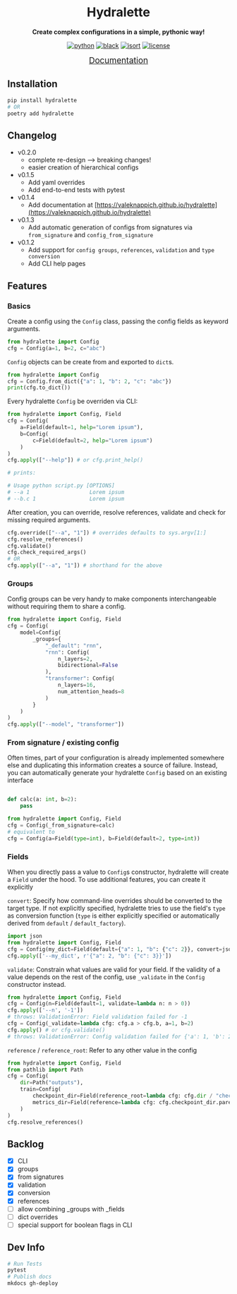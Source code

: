 <div align="center" markdown="1">

# Hydralette

**Create complex configurations in a simple, pythonic way!**

[![python](https://img.shields.io/badge/-Python_3.8_%7C_3.9_%7C_3.10-blue?logo=python&logoColor=white)](https://github.com/pre-commit/pre-commit)
[![black](https://img.shields.io/badge/Code%20Style-Black-black.svg?labelColor=gray)](https://black.readthedocs.io/en/stable/)
[![isort](https://img.shields.io/badge/%20imports-isort-%231674b1?style=flat&labelColor=ef8336)](https://pycqa.github.io/isort/)
[![license](https://img.shields.io/badge/License-MIT-green.svg?labelColor=gray)](https://github.com/ashleve/lightning-hydra-template#license)

<a href="https://valeknappich.github.io/hydralette" style="font-size: 14pt">Documentation</a>

</div>

## Installation

```bash
pip install hydralette
# OR
poetry add hydralette
```

## Changelog

- v0.2.0
    - complete re-design --> breaking changes!
    - easier creation of hierarchical configs
- v0.1.5
    - Add yaml overrides
    - Add end-to-end tests with pytest
- v0.1.4
    - Add documentation at [https://valeknappich.github.io/hydralette](https://valeknappich.github.io/hydralette)
- v0.1.3
    - Add automatic generation of configs from signatures via `from_signature` and `config_from_signature`
- v0.1.2
    - Add support for `config groups`, `references`, `validation` and `type conversion`
    - Add CLI help pages


## Features

### Basics

Create a config using the `Config` class, passing the config fields as keyword arguments.

```python
from hydralette import Config
cfg = Config(a=1, b=2, c="abc")
```

`Config` objects can be create from and exported to `dict`s.

```python
from hydralette import Config
cfg = Config.from_dict({"a": 1, "b": 2, "c": "abc"})
print(cfg.to_dict())
```

Every hydralette `Config` be overriden via CLI:

```python
from hydralette import Config, Field
cfg = Config(
    a=Field(default=1, help="Lorem ipsum"),
    b=Config(
        c=Field(default=2, help="Lorem ipsum")
    )
)
cfg.apply(["--help"]) # or cfg.print_help()

# prints:

# Usage python script.py [OPTIONS]
# --a 1                   Lorem ipsum
# --b.c 1                 Lorem ipsum
```

After creation, you can override, resolve references, validate and check for missing required arguments.

```python
cfg.override(["--a", "1"]) # overrides defaults to sys.argv[1:]
cfg.resolve_references()
cfg.validate()
cfg.check_required_args()
# OR
cfg.apply(["--a", "1"]) # shorthand for the above
```


### Groups

Config groups can be very handy to make components interchangeable without requiring them to share a config.

```python
from hydralette import Config, Field
cfg = Config(
    model=Config(
        _groups={
            "_default": "rnn",
            "rnn": Config(
                n_layers=2,
                bidirectional=False
            ),
            "transformer": Config(
                n_layers=16,
                num_attention_heads=8
            )
        }
    )
)
cfg.apply(["--model", "transformer"])
```

### From signature / existing config

Often times, part of your configuration is already implemented somewhere else and duplicating this information creates a source of failure. Instead, you can automatically generate your hydralette `Config` based on an existing interface

```python

def calc(a: int, b=2):
    pass

from hydralette import Config, Field
cfg = Config(_from_signature=calc)
# equivalent to
cfg = Config(a=Field(type=int), b=Field(default=2, type=int))
```


### Fields

When you directly pass a value to `Config`s constructor, hydralette will create a `Field` under the hood. To use additional features, you can create it explicitly

`convert`: Specify how command-line overrides should be converted to the target type. If not explicitly specified, hydralette tries to use the field's `type` as conversion function (`type` is either explicitly specified or automatically derived from `default` / `default_factory`).

```python
import json
from hydralette import Config, Field
cfg = Config(my_dict=Field(default={"a": 1, "b": {"c": 2}}, convert=json.loads))
cfg.apply(['--my_dict', r'{"a": 2, "b": {"c": 3}}'])
```

`validate`: Constrain what values are valid for your field. If the validity of a value depends on the rest of the config, use `_validate` in the `Config` constructor instead.

```python
from hydralette import Config, Field
cfg = Config(n=Field(default=1, validate=lambda n: n > 0))
cfg.apply(['--n', '-1'])
# throws: ValidationError: Field validation failed for -1
cfg = Config(_validate=lambda cfg: cfg.a > cfg.b, a=1, b=2)
cfg.apply() # or cfg.validate()
# throws: ValidationError: Config validation failed for {'a': 1, 'b': 2}
```

`reference` / `reference_root`: Refer to any other value in the config

```python
from hydralette import Config, Field
from pathlib import Path
cfg = Config(
    dir=Path("outputs"),
    train=Config(
        checkpoint_dir=Field(reference_root=lambda cfg: cfg.dir / "checkpoints"), # relative to current config
        metrics_dir=Field(reference=lambda cfg: cfg.checkpoint_dir.parent / "metrics") # relative to root config
    )
)
cfg.resolve_references()
```





## Backlog

- [x] CLI
- [x] groups
- [x] from signatures
- [x] validation
- [x] conversion
- [x] references
- [ ] allow combining _groups with _fields
- [ ] dict overrides
- [ ] special support for boolean flags in CLI

## Dev Info

```bash
# Run Tests
pytest
# Publish docs
mkdocs gh-deploy
```

